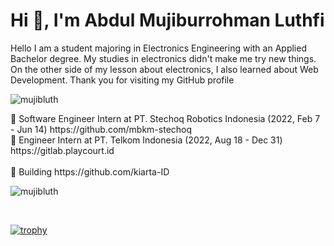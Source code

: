 <h1 align="left">Hi 👋, I'm Abdul Mujiburrohman Luthfi</h1>
<p align="left">Hello I am a student majoring in Electronics Engineering with an Applied Bachelor degree. My studies in electronics didn't make me try new things. On the other side of my lesson about electronics, I also learned about Web Development. Thank you for visiting my GitHub profile </p>
<p align="left"> <img src="https://github-readme-stats.vercel.app/api?username=mujibluth&count_private=true&show_icons=true&theme=prussian" alt="mujibluth" /> </p>
<p>🔭 Software Engineer Intern at PT. Stechoq Robotics Indonesia (2022, Feb 7 - Jun 14) https://github.com/mbkm-stechoq
<br>🔭 Engineer Intern at PT. Telkom Indonesia (2022, Aug 18 - Dec 31) https://gitlab.playcourt.id <br> <br>
🌱 Building https://github.com/kiarta-ID</p>

<p align="left"> <img src="https://komarev.com/ghpvc/?username=mujibluth" alt="mujibluth" /> </p> <!-- visitors counted from the date : 15 April 2021 -->

<br>

[![trophy](https://github-profile-trophy.vercel.app/?username=mujibluth&margin-w=8)](https://github.com/ryo-ma/github-profile-trophy)

<br>

<!-- Here are some ideas to get you started:

- 🔭 I’m currently working on ...
- 🌱 I’m currently learning ...
- 👯 I’m looking to collaborate on ...
- 🤔 I’m looking for help with ...
- 💬 Ask me about ...
- 📫 How to reach me: ...
- 😄 Pronouns: ...
- ⚡ Fun fact: ...
-->
